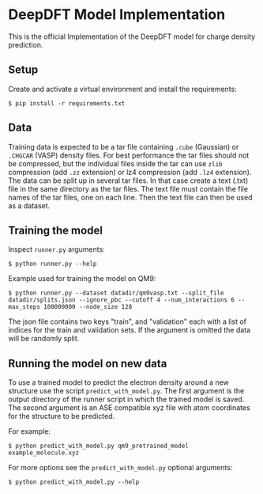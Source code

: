 # DeepDFT Model Implementation

This is the official Implementation of the DeepDFT model for charge density prediction.

## Setup

Create and activate a virtual environment and install the requirements:

	$ pip install -r requirements.txt

## Data

Training data is expected to be a tar file containing `.cube` (Gaussian) or `.CHGCAR` (VASP) density files.
For best performance the tar files should not be compressed, but the individual files inside the tar
can use `zlib` compression (add `.zz` extension) or lz4 compression (add `.lz4` extension).
The data can be split up in several tar files. In that case create a text (.txt) file
in the same directory as the tar files. The text file must contain the file names of the tar files, one on each line.
Then the text file can then be used as a dataset.

## Training the model

Inspect `runner.py` arguments:

	$ python runner.py --help

Example used for training the model on QM9:

	$ python runner.py --dataset datadir/qm9vasp.txt --split_file datadir/splits.json --ignore_pbc --cutoff 4 --num_interactions 6 --max_steps 100000000 --node_size 128

The json file contains two keys "train", and "validation" each with a list of indices for the train and validation sets. If the argument is omitted the data will be randomly split.

## Running the model on new data

To use a trained model to predict the electron density around a new structure use the script `predict_with_model.py`.
The first argument is the output directory of the runner script in which the trained model is saved.
The second argument is an ASE compatible xyz file with atom coordinates for the structure to be predicted.

For example:

	$ python predict_with_model.py qm9_pretrained_model example_molecule.xyz

For more options see the `predict_with_model.py` optional arguments:

	$ python predict_with_model.py --help


